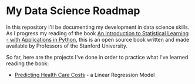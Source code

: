 # My Data Science Roadmap

In this repository I'll be documenting my development in data science skills. As I progress my reading of the book [An Introduction to Statistical Learning - with Applications in Python](https://www.statlearning.com), this is an open source book written and made available by Professors of the Stanford University.

So far, here are the projects I've done in order to practice what I've learned reading the book:

- [Predicting Health Care Costs](./lr-health-costs) - a Linear Regression Model
